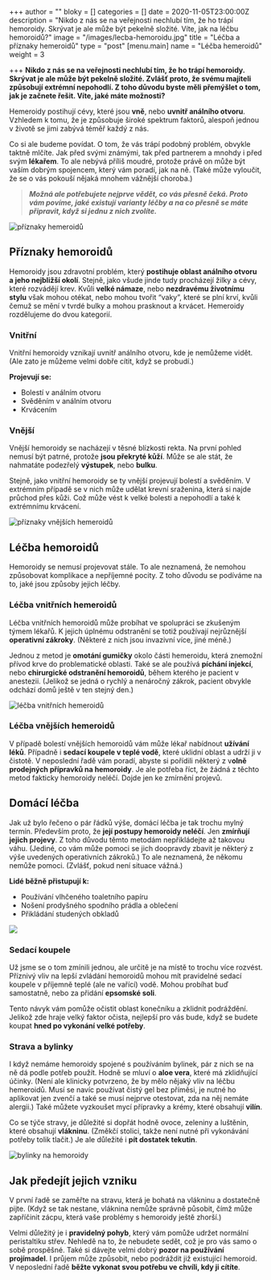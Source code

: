 +++
author = ""
bloky = []
categories = []
date = 2020-11-05T23:00:00Z
description = "Nikdo z nás se na veřejnosti nechlubí tím, že ho trápí hemoroidy. Skrývat je ale může být pekelně složité. Víte, jak na léčbu hemoroidů?"
image = "/images/lecba-hemoroidu.jpg"
title = "Léčba a příznaky hemeroidů"
type = "post"
[menu.main]
name = "Léčba hemeroidů"
weight = 3

+++
**Nikdo z nás se na veřejnosti nechlubí tím, že ho trápí hemoroidy. Skrývat je ale může být pekelně složité. Zvlášť proto, že svému majiteli způsobují extrémní nepohodlí. Z toho důvodu byste měli přemýšlet o tom, jak je začnete řešit. Víte, jaké máte možnosti?**

Hemeroidy postihují cévy, které jsou **vně**, nebo **uvnitř análního otvoru**. Vzhledem k tomu, že je způsobuje široké spektrum faktorů, alespoň jednou v životě se jimi zabývá téměř každý z nás.

Co si ale budeme povídat. O tom, že vás trápí podobný problém, obvykle taktně mlčíte. Jak před svými známými, tak před partnerem a mnohdy i před svým **lékařem**. To ale nebývá příliš moudré, protože právě on může být vaším dobrým spojencem, který vám poradí, jak na ně. (Také může vyloučit, že se o vás pokouší nějaká mnohem vážnější choroba.)

> **_Možná ale potřebujete nejprve vědět, co vás přesně čeká. Proto vám povíme, jaké existují varianty léčby a na co přesně se máte připravit, když si jednu z nich zvolíte._**

![příznaky hemeroidů](/images/priznaky-hemoroidu.jpg)

## Příznaky hemoroidů

Hemoroidy jsou zdravotní problém, který **postihuje oblast análního otvoru a jeho nejbližší okolí**. Stejně, jako všude jinde tudy procházejí žilky a cévy, které rozvádějí krev. Kvůli **velké námaze**, nebo **nezdravému životnímu stylu** však mohou otékat, nebo mohou tvořit “vaky”, které se plní krví, kvůli čemuž se mění v tvrdé bulky a mohou prasknout a krvácet. Hemeroidy rozdělujeme do dvou kategorií.

### Vnitřní

Vnitřní hemoroidy vznikají uvnitř análního otvoru, kde je nemůžeme vidět. (Ale zato je můžeme velmi dobře cítit, když se probudí.)

**Projevují se:**

* Bolestí v análním otvoru
* Svěděním v análním otvoru
* Krvácením

### Vnější

Vnější hemoroidy se nacházejí v těsné blízkosti rekta. Na první pohled nemusí být patrné, protože **jsou překryté kůží**. Může se ale stát, že nahmatáte podezřelý **výstupek**, nebo **bulku**.

Stejně, jako vnitřní hemoroidy se ty vnější projevují bolestí a svěděním. V extrémním případě se v nich může udělat krevní sraženina, která si najde průchod přes kůži. Což může vést k velké bolesti a nepohodlí a také k extrémnímu krvácení.

![příznaky vnějších hemeroidů](/images/hemeroidy-priznaky.jpg)

## Léčba hemoroidů

Hemoroidy se nemusí projevovat stále. To ale neznamená, že nemohou způsobovat komplikace a nepříjemné pocity. Z toho důvodu se podíváme na to, jaké jsou způsoby jejich léčby.

### Léčba vnitřních hemeroidů

Léčba vnitřních hemoroidů může probíhat ve spolupráci se zkušeným týmem lékařů. K jejich úplnému odstranění se totiž používají nejrůznější **operativní zákroky**. (Některé z nich jsou invazivní více, jiné méně.)

Jednou z metod je **omotání gumičky** okolo části hemeroidu, která znemožní přívod krve do problematické oblasti. Také se ale používá **píchání injekcí**, nebo **chirurgické odstranění hemoroidů**, během kterého je pacient v anestezii. (Jelikož se jedná o rychlý a nenáročný zákrok, pacient obvykle odchází domů ještě v ten stejný den.)

![léčba vnitřních hemeroidů](/images/lecba-vnejsich-hemeroidu.jpg)

### Léčba vnějších hemeroidů

V případě bolestí vnějších hemoroidů vám může lékař nabídnout **užívání léků**. Případně i **sedací koupele v teplé vodě**, které uklidní oblast a udrží ji v čistotě. V neposlední řadě vám poradí, abyste si pořídili některý z v**olně prodejných přípravků na hemoroidy**. Je ale potřeba říct, že žádná z těchto metod fakticky hemoroidy neléčí. Dojde jen ke zmírnění projevů.

## Domácí léčba

Jak už bylo řečeno o pár řádků výše, domácí léčba je tak trochu mylný termín. Především proto, že **její postupy hemoroidy neléčí**. Jen **zmírňují jejich projevy**. Z toho důvodu těmto metodám nepřikládejte až takovou váhu. (Jediné, co vám může pomoci se jich doopravdy zbavit je některý z výše uvedených operativních zákroků.) To ale neznamená, že někomu nemůže pomoci. (Zvlášť, pokud není situace vážná.)

**Lidé běžně přistupují k:**

* Používání vlhčeného toaletního papíru
* Nošení prodyšného spodního prádla a oblečení
* Přikládání studených obkladů

![](/images/domaci-lecba-hemeroidu.jpg)

### Sedací koupele

Už jsme se o tom zmínili jednou, ale určitě je na místě to trochu více rozvést. Příznivý vliv na lepší zvládání hemoroidů mohou mít pravidelné sedací koupele v příjemně teplé (ale ne vařící) vodě. Mohou probíhat buď samostatně, nebo za přidání **epsomské soli**.

Tento návyk vám pomůže očistit oblast konečníku a zklidnit podráždění. Jelikož zde hraje velký faktor očista, nejlepší pro vás bude, když se budete koupat **hned po vykonání velké potřeby**.

### Strava a bylinky

I když nemáme hemoroidy spojené s používáním bylinek, pár z nich se na ně dá podle potřeb použít. Hodně se mluví o **aloe vera**, které má zklidňující účinky. (Není ale klinicky potvrzeno, že by mělo nějaký vliv na léčbu hemeroidů. Musí se navíc používat čistý gel bez příměsi, je nutné ho aplikovat jen zvenčí a také se musí nejprve otestovat, zda na něj nemáte alergii.) Také můžete vyzkoušet mycí přípravky a krémy, které obsahují **vilín**.

Co se týče stravy, je důležité si dopřát hodně ovoce, zeleniny a luštěnin, které obsahují **vlákninu**. (Změkčí stolici, takže není nutné při vykonávání potřeby tolik tlačit.) Je ale důležité i **pít dostatek tekutin**.

![bylinky na hemoroidy](/images/bylinky-na-hemoroidy.jpg)

## Jak předejít jejich vzniku

V první řadě se zaměřte na stravu, která je bohatá na vlákninu a dostatečně pijte. (Když se tak nestane, vláknina nemůže správně působit, čímž může zapříčinit zácpu, která vaše problémy s hemoroidy ještě zhorší.)

Velmi důležitý je i **pravidelný pohyb**, který vám pomůže udržet normální peristaltiku střev. Nehledě na to, že nebudete sedět, což je pro vás samo o sobě prospěšné. Také si dávejte velmi dobrý **pozor na používání projímadel**. I průjem může způsobit, nebo podráždit již existující hemoroid. V neposlední řadě **běžte vykonat svou potřebu ve chvíli, kdy ji cítíte**.